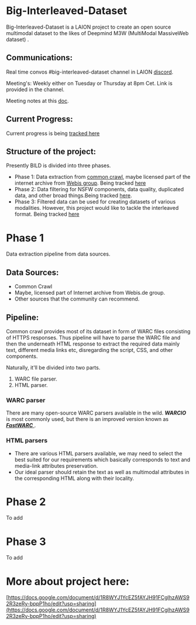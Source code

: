 # Big-Interleaved-Dataset
Big-Interleaved-Dataset is a LAION project to create an open source multimodal dataset to the likes of Deepmind M3W (MultiModal MassiveWeb dataset) .

## Communications:
 Real time convos #big-interleaved-dataset channel in LAION [discord](https://discord.gg/kAyhUK3jyW).

Meeting's: Weekly either on Tuesday or Thursday at 8pm Cet. Link is provided in the channel.

 Meeting notes at this [doc](https://docs.google.com/document/d/1R8WYJ1YcEZ5fAYJH91FCglhzAWS92R3zeRy-bppP1ho/edit?usp=sharing).

## Current Progress:
 Current progress is being [tracked here](https://github.com/LAION-AI/Big-Interleaved-Dataset/issues/1)

## Structure of the project:
 Presently BILD is divided into three phases.
 - Phase 1: Data extraction from [common crawl](https://commoncrawl.org/), maybe licensed part of the internet archive from [Webis group](https://webis.de/research/web-archive.html). Being tracked [here](https://github.com/LAION-AI/Big-Interleaved-Dataset/issues/2)
 - Phase 2: Data filtering for NSFW components, data quality, duplicated data, and other broad things.Being tracked [here](https://github.com/LAION-AI/Big-Interleaved-Dataset/issues/3).
 - Phase 3: Filtered data can be used for creating datasets of various modalities. However, this project would like to tackle the interleaved format. Being tracked [here](https://github.com/LAION-AI/Big-Interleaved-Dataset/issues/4)

 # Phase 1

 Data extraction pipeline from data sources.

## Data Sources:

- Common Crawl
- Maybe, licensed part of Internet archive from Webis.de group.
- Other sources that the community can recommend.

## Pipeline:
Common crawl provides most of its dataset in form of WARC files consisting of HTTPS responses. Thus pipeline will have to parse the WARC file and then the underneath HTML response to extract the required data mainly text, different media links etc, disregarding the script, CSS, and other components.

Naturally, it'll be divided into two parts.

1. WARC file parser.
2. HTML parser.

### WARC parser

There are many open-source WARC parsers available in the wild. **_WARCIO_** is most commonly used, but there is an improved version known as [**_FastWARC_**
](https://resiliparse.chatnoir.eu/en/latest/man/fastwarc.html).

### HTML parsers

- There are various HTML parsers available, we may need to select the best suited for our requirements which basically corresponds to text and media-link attributes preservation.
- Our ideal parser should retain the text as well as multimodal attributes in the corresponding HTML along with their locality.

# Phase 2
 To add


 # Phase 3
To add

# More about project here:
[https://docs.google.com/document/d/1R8WYJ1YcEZ5fAYJH91FCglhzAWS92R3zeRy-bppP1ho/edit?usp=sharing](https://docs.google.com/document/d/1R8WYJ1YcEZ5fAYJH91FCglhzAWS92R3zeRy-bppP1ho/edit?usp=sharing)
 

